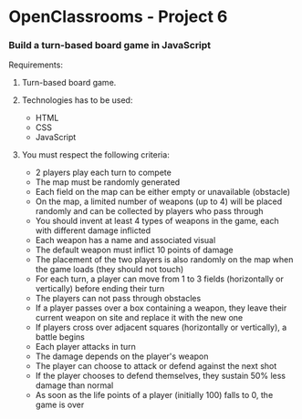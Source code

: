 # OpenClassrooms - Project 6
### Build a turn-based board game in JavaScript
Requirements:

1. Turn-based board game.

2. Technologies has to be used:
   - HTML
   - CSS
   - JavaScript

3. You must respect the following criteria:
   - 2 players play each turn to compete
   - The map must be randomly generated
   - Each field on the map can be either empty or unavailable (obstacle)
   - On the map, a limited number of weapons (up to 4) will be placed randomly and can be collected by players who pass through
   - You should invent at least 4 types of weapons in the game, each with different damage inflicted
   - Each weapon has a name and associated visual
   - The default weapon must inflict 10 points of damage
   - The placement of the two players is also randomly on the map when the game loads (they should not touch)
   - For each turn, a player can move from 1 to 3 fields (horizontally or vertically) before ending their turn
   - The players can not pass through obstacles
   - If a player passes over a box containing a weapon, they leave their current weapon on site and replace it with the new one
   - If players cross over adjacent squares (horizontally or vertically), a battle begins
   - Each player attacks in turn
   - The damage depends on the player's weapon
   - The player can choose to attack or defend against the next shot
   - If the player chooses to defend themselves, they sustain 50% less damage than normal
   - As soon as the life points of a player (initially 100) falls to 0, the game is over

